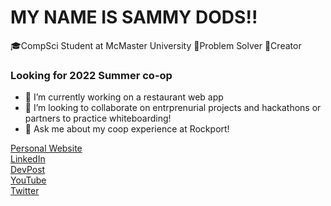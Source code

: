 # MY NAME IS SAMMY DODS!!
🎓CompSci Student at McMaster University
🤔Problem Solver
👾Creator

### Looking for 2022 Summer co-op

- 🌱 I’m currently working on a restaurant web app
- 👯 I’m looking to collaborate on entrprenurial projects and hackathons or partners to practice whiteboarding!
- 💬 Ask me about my coop experience at Rockport!

[Personal Website](https://sammysdods.me)  
[LinkedIn](https://www.linkedin.com/in/sammy-dods/)  
[DevPost](https://devpost.com/sammysdods?ref_content=user-portfolio&ref_feature=portfolio&ref_medium=global-nav)  
[YouTube](https://www.youtube.com/channel/UC1CqjViOyCFJWbhUZsxqq1Q)  
[Twitter](https://twitter.com/Sammy_Dods)  
